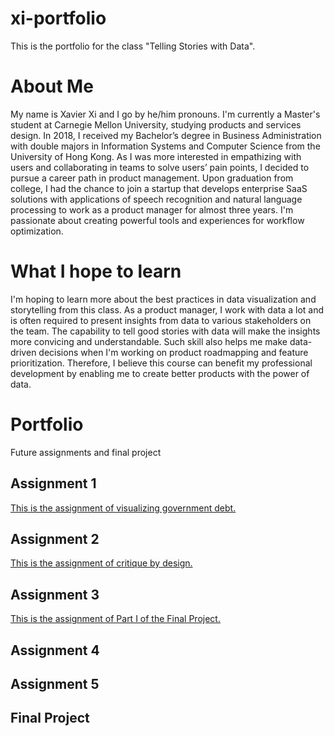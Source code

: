 # xi-portfolio
This is the portfolio for the class "Telling Stories with Data".


# About Me
My name is Xavier Xi and I go by he/him pronouns. I'm currently a Master's student at Carnegie Mellon University, studying products and services design. In 2018, I received my Bachelor’s degree in Business Administration with double majors in Information Systems and Computer Science from the University of Hong Kong. As I was more interested in empathizing with users and collaborating in teams to solve users’ pain points, I decided to pursue a career path in product management. Upon graduation from college, I had the chance to join a startup that develops enterprise SaaS solutions with applications of speech recognition and natural language processing to work as a product manager for almost three years. I'm passionate about creating powerful tools and experiences for workflow optimization.


# What I hope to learn
I'm hoping to learn more about the best practices in data visualization and storytelling from this class. As a product manager, I work with data a lot and is often required to present insights from data to various stakeholders on the team. The capability to tell good stories with data will make the insights more convicing and understandable. Such skill also helps me make data-driven decisions when I'm working on product roadmapping and feature prioritization. Therefore, I believe this course can benefit my professional development by enabling me to create better products with the power of data.


# Portfolio
Future assignments and final project

## Assignment 1
[This is the assignment of visualizing government debt.](/dataviz.md)

## Assignment 2
[This is the assignment of critique by design.](/critique-by-design.md)


## Assignment 3
[This is the assignment of Part I of the Final Project.](/final-project-xavier.md)

## Assignment 4
## Assignment 5
## Final Project
